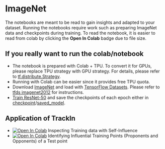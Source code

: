 # ImageNet
The notebooks are meant to be read to gain insights and adapted to your dataset. Running the notebooks require work such as preparing ImageNet data and checkpoints during training. To read the notebook, it is easier to read from colab by clicking the **Open In Colab** badge due to file size.   

## If you really want to run the colab/notebook
* The notebook is prepared with Colab + TPU. To convert it for GPUs, please replace TPU strategy with GPU strategy. For details, please refer to [tf.distribute.Strategy](https://www.tensorflow.org/api_docs/python/tf/distribute/Strategy).
* Running with Colab can be easier since it provides free TPU quota.
* Download [ImageNet](http://www.image-net.org/) and load with [TensorFlow Datasets](https://www.tensorflow.org/datasets). Please refer to [tfds imagenet2012](https://www.tensorflow.org/datasets/catalog/imagenet2012) for instructions. 
* [Train ResNet-50](https://github.com/tensorflow/models/tree/master/official/vision/image_classification) and save the checkpoints of each epoch either in [checkpoint](https://www.tensorflow.org/guide/checkpoint)/[saved_model](https://www.tensorflow.org/guide/saved_model).

## Application of TrackIn
* [![Open In Colab](https://colab.research.google.com/assets/colab-badge.svg)](https://colab.research.google.com/github/frederick0329/TrackIn/blob/master/imagenet/resnet50_imagenet_self_influence.ipynb) Inspecting Training data with Self-Influence
* [![Open In Colab](https://colab.research.google.com/assets/colab-badge.svg)](https://colab.research.google.com/github/frederick0329/TrackIn/blob/master/imagenet/resnet50_imagenet_proponents_opponents.ipynb) Identifying Influential Training Points (Proponents and Opponents) of a Test point
